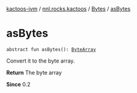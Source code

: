 [kactoos-jvm](../../index.md) / [nnl.rocks.kactoos](../index.md) / [Bytes](index.md) / [asBytes](.)

# asBytes

`abstract fun asBytes(): `[`ByteArray`](https://kotlinlang.org/api/latest/jvm/stdlib/kotlin/-byte-array/index.html)

Convert it to the byte array.

**Return**
The byte array

**Since**
0.2


